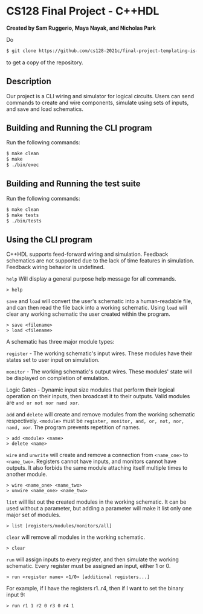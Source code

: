 # CS128 Final Project - C++HDL
**Created by Sam Ruggerio, Maya Nayak, and Nicholas Park**

Do

```bash
$ git clone https://github.com/cs128-2021c/final-project-templating-is-turing-complete
```
to get a copy of the repository. 

## Description
Our project is a CLI wiring and simulator for logical circuits. Users can send commands to create and wire components, simulate using sets of inputs, and save and load schematics.

## Building and Running the CLI program

Run the following commands:
```bash
$ make clean
$ make
$ ./bin/exec
```

## Building and Running the test suite
Run the following commands:
```bash
$ make clean
$ make tests
$ ./bin/tests
```

## Using the CLI program

C++HDL supports feed-forward wiring and simulation. Feedback schematics are not supported due to the lack of time features in simulation. Feedback wiring behavior is undefined.

`help` Will display a general purpose help message for all commands.
```
> help
```

`save` and `load` will convert the user's schematic into a human-readable file, and can then read the file back into a working schematic. Using `load` will clear any working schematic the user created within the program.

```
> save <filename>
> load <filename>
```

A schematic has three major module types:

`register` - The working schematic's input wires. These modules have their states set to user input on simulation.

`monitor` - The working schematic's output wires. These modules' state will be displayed on completion of emulation.

Logic Gates - Dynamic input size modules that perform their logical operation on their inputs, then broadcast it to their outputs. Valid modules are `and or not nor nand xor`.


`add` and `delete` will create and remove modules from the working schematic respectively. `<module>` must be `register, monitor, and, or, not, nor, nand, xor`. The program prevents repetition of names.

```
> add <module> <name>
> delete <name>
```

`wire` and `unwrite` will create and remove a connection from `<name_one>` to `<name_two>`. Registers cannot have inputs, and monitors cannot have outputs. It also forbids the same module attaching itself multiple times to another module.

```
> wire <name_one> <name_two>
> unwire <name_one> <name_two>
```

`list` will list out the created modules in the working schematic. It can be used without a parameter, but adding a parameter will make it list only one major set of modules.

```
> list [registers/modules/monitors/all]
```

`clear` will remove all modules in the working schematic.

```
> clear
```

`run` will assign inputs to every register, and then simulate the working schematic. Every register must be assigned an input, either 1 or 0.

```
> run <register name> <1/0> [additional registers...]
```

For example, if I have the registers r1..r4, then if I want to set the binary input 9:

```
> run r1 1 r2 0 r3 0 r4 1
```
